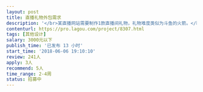 ```yaml
---                
layout: post       
title: 直播礼物外包需求           
description: '</br>某直播网站需要制作1款直播间礼物，礼物难度类似为斗鱼的火箭。</br>项目周期在2-4周内完成，有其他想要询问的可以通过大鲲联系我</br>'     
contenturl: https://pro.lagou.com/project/8307.html      
tags: [其他设计]            
salary: 3000元以下          
publish_time: '已发布 13 小时'         
start_time: '2018-06-06 19:10:10'           
review: 241人                   
apply: 3人                   
recommend: 5人                   
time_range: 2-4周              
status: 招募中                  
---                 
```

